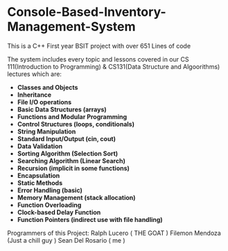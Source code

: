 <h1> Console-Based-Inventory-Management-System </h1>
This is a C++ First year BSIT project with over 651 Lines of code 

The system includes every topic and lessons covered in our CS 111(Introduction to Programming) & CS131(Data Structure and Algoorithms) lectures which are:
- **Classes and Objects**
- **Inheritance**
- **File I/O operations**
- **Basic Data Structures (arrays)**
- **Functions and Modular Programming**
- **Control Structures (loops, conditionals)**
- **String Manipulation**
- **Standard Input/Output (cin, cout)**
- **Data Validation**
- **Sorting Algorithm (Selection Sort)**
- **Searching Algorithm (Linear Search)**
- **Recursion (implicit in some functions)**
- **Encapsulation**
- **Static Methods**
- **Error Handling (basic)**
- **Memory Management (stack allocation)**
- **Function Overloading**
- **Clock-based Delay Function**
- **Function Pointers (indirect use with file handling)**

Programmers of this Project:
Ralph Lucero ( THE GOAT )
Filemon Mendoza (Just a chill guy )
Sean Del Rosario ( me )
